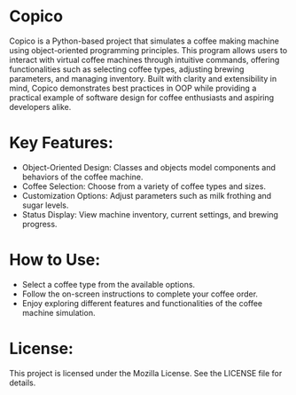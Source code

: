 # Copico
Copico is a Python-based project that simulates a coffee making machine using object-oriented programming principles.
This program allows users to interact with virtual coffee machines through intuitive commands, offering functionalities such as selecting coffee types, adjusting brewing parameters, and managing inventory. Built with clarity and extensibility in mind, Copico demonstrates best practices in OOP while providing a practical example of software design for coffee enthusiasts and aspiring developers alike.

# Key Features:
- Object-Oriented Design: Classes and objects model components and behaviors of the coffee machine.
- Coffee Selection: Choose from a variety of coffee types and sizes.
- Customization Options: Adjust parameters such as milk frothing and sugar levels.
- Status Display: View machine inventory, current settings, and brewing progress.

# How to Use: 
- Select a coffee type from the available options.
- Follow the on-screen instructions to complete your coffee order.
- Enjoy exploring different features and functionalities of the coffee machine simulation.

# License:
This project is licensed under the Mozilla License. See the LICENSE file for details.
